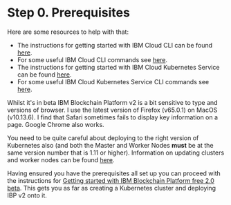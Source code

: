 # Step 0. Prerequisites

Here are some resources to help with that:

* The instructions for getting started with IBM Cloud CLI can be found [here](https://cloud.ibm.com/docs/cli/index.html#overview).
* For some useful IBM Cloud CLI commands see [here](docs/ibmcloud-cli.md).
* The instructions for getting started with IBM Cloud Kubernetes Service can be found [here](https://cloud.ibm.com/docs/containers/container_index.html#container_index).
* For some useful IBM Cloud Kubernetes Service CLI commands see [here](../docs/iks-cli.md).

Whilst it's in beta IBM Blockchain Platform v2 is a bit sensitive to type and versions of browser. I use the latest version of Firefox (v65.0.1) on MacOS (v10.13.6). I find that Safari sometimes fails to display key information on a page. Google Chrome also works.

You need to be quite careful about deploying to the right version of Kubernetes also (and both the Master and Worker Nodes **must** be at the same version number that is 1.11 or higher). Information on updating clusters and worker nodes can be found [here](https://cloud.ibm.com/docs/containers/cs_cluster_update.html#update).

Having ensured you have the prerequisites all set up you can proceed with the instructions for [Getting started with IBM Blockchain Platform free 2.0 beta](https://cloud.ibm.com/docs/services/blockchain?topic=blockchain-ibp-v2-deploy-iks#ibp-v2-deploy-iks). This gets you as far as creating a Kubernetes cluster and deploying IBP v2 onto it.
